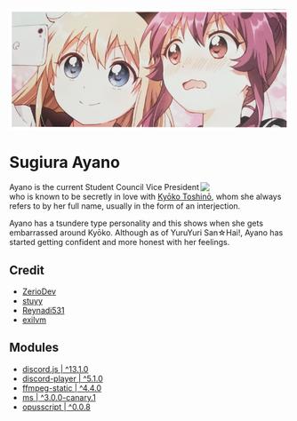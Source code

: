<div align="center"><img src="https://raw.githubusercontent.com/Eilaluth/Ayano/main/img/ayanoxkyoko.png" /></div>

# Sugiura Ayano

<img src="https://static.wikia.nocookie.net/yuruyuri/images/1/1d/AyanoSugiura-NYS3.png/revision/latest/scale-to-width-down/350?cb=20201118084523" width="160" align="right" />

Ayano is the current Student Council Vice President who is known to be secretly in love with [Kyōko Toshinō](https://yuruyuri.fandom.com/wiki/Ky%C5%8Dko_Toshin%C5%8D), whom she always refers to by her full name, usually in the form of an interjection.

Ayano has a tsundere type personality and this shows when she gets embarrassed around Kyōko. Although as of YuruYuri San☆Hai!, Ayano has started getting confident and more honest with her feelings.

## Credit
- [ZerioDev](https://github.com/ZerioDev/Music-bot)
- [stuyy](https://github.com/stuyy/discordjs-youtube-tutorials/tree/master/anti-spam)
- [Reynadi531](https://github.com/Reynadi531/api-covid19-indonesia-v2)
- [exilvm](https://github.com/exilvm/sauceBot)

## Modules
- [discord.js | ^13.1.0](https://www.npmjs.com/package/discord.js)
- [discord-player | ^5.1.0](https://www.npmjs.com/package/discord-player)
- [ffmpeg-static | ^4.4.0](https://www.npmjs.com/package/ffmpeg-static)
- [ms | ^3.0.0-canary.1](https://www.npmjs.com/package/ms)
- [opusscript | ^0.0.8](https://www.npmjs.com/package/opusscript)
